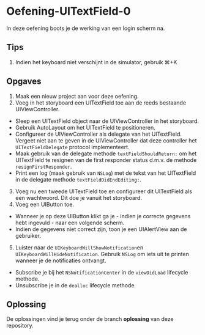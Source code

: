 # Oefening-UITextField-0

In deze oefening boots je de werking van een login scherm na.

## Tips
1. Indien het keyboard niet verschijnt in de simulator, gebruik ⌘+K

## Opgaves
1. Maak een nieuw project aan voor deze oefening.
2. Voeg in het storyboard een UITextField toe aan de reeds bestaande UIViewController.
  - Sleep een UITextField object naar de UIViewController in het storyboard.
  - Gebruik AutoLayout om het UITextField te positioneren.
  - Configureer de UIViewController als delegate van het UITextField. Vergeet niet aan te geven in de UIViewController dat deze controller het `UITextFieldDelegate` protocol implementeert.
  - Maak gebruik van de delegate methode `textFieldShouldReturn:` om het UITextField te resignen van de first responder status d.m.v. de methode `resignFirstResponder`.
  - Print een log (maak gebruik van `NSLog`) met de tekst van het UITextField in de delegate methode `textFieldDidEndEditing:`.
3. Voeg nu een tweede UITextField toe en configureer dit UITextField als een wachtwoord. Dit doe je vanuit het storyboard.
4. Voeg een UIButton toe. 
  - Wanneer je op deze UIButton klikt ga je - indien je correcte gegevens hebt ingevuld - naar een volgende scherm.
  - Indien de gegevens niet correct zijn, toon je een UIAlertView aan de gebruiker.
5. Luister naar de `UIKeyboardWillShowNotification`en `UIKeyboardWillHideNotification`. Gebruik `NSLog` om iets uit te printen wanneer je de notificaties ontvangt.
  - Subscribe je bij het `NSNotificationCenter` in de `viewDidLoad` lifecycle methode.
  - Unsubscribe je in de `dealloc` lifecycle methode.

## Oplossing
De oplossingen vind je terug onder de branch **oplossing** van deze repository.
